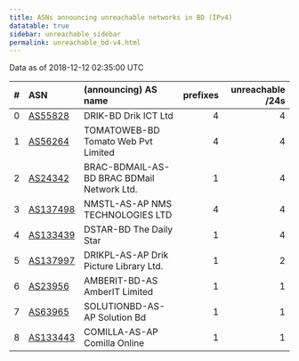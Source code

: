 ```yaml
---
title: ASNs announcing unreachable networks in BD (IPv4)
datatable: true
sidebar: unreachable_sidebar
permalink: unreachable_bd-v4.html
---
```


Data as of 2018-12-12 02:35:00 UTC


<div class="datatable-begin"></div>

|   # | ASN                                      | (announcing) AS name                       |   prefixes |   unreachable /24s |
|----:|:-----------------------------------------|:-------------------------------------------|-----------:|-------------------:|
|   0 | [AS55828](unreachable_AS55828-v4.html)   | DRIK-BD Drik ICT Ltd                       |          4 |                  4 |
|   1 | [AS56264](unreachable_AS56264-v4.html)   | TOMATOWEB-BD Tomato Web Pvt Limited        |          4 |                  4 |
|   2 | [AS24342](unreachable_AS24342-v4.html)   | BRAC-BDMAIL-AS-BD BRAC BDMail Network Ltd. |          1 |                  4 |
|   3 | [AS137498](unreachable_AS137498-v4.html) | NMSTL-AS-AP NMS TECHNOLOGIES LTD           |          4 |                  4 |
|   4 | [AS133439](unreachable_AS133439-v4.html) | DSTAR-BD The Daily Star                    |          1 |                  4 |
|   5 | [AS137997](unreachable_AS137997-v4.html) | DRIKPL-AS-AP Drik Picture Library Ltd.     |          1 |                  2 |
|   6 | [AS23956](unreachable_AS23956-v4.html)   | AMBERIT-BD-AS AmberIT Limited              |          1 |                  1 |
|   7 | [AS63965](unreachable_AS63965-v4.html)   | SOLUTIONBD-AS-AP Solution Bd               |          1 |                  1 |
|   8 | [AS133443](unreachable_AS133443-v4.html) | COMILLA-AS-AP Comilla Online               |          1 |                  1 |

<div class="datatable-end"></div>